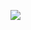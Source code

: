 ![](https://scontent.flis7-1.fna.fbcdn.net/v/t1.15752-9/58847420_665867687206599_6486543963023998976_n.jpg?_nc_cat=104&_nc_ht=scontent.flis7-1.fna&oh=9b87db9e5804ecc4e885488f04c10c5e&oe=5D69F167)
